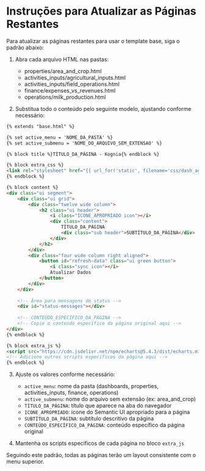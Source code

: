 # Instruções para Atualizar as Páginas Restantes

Para atualizar as páginas restantes para usar o template base, siga o padrão abaixo:

1. Abra cada arquivo HTML nas pastas:
   - properties/area_and_crop.html
   - activities_inputs/agricultural_inputs.html
   - activities_inputs/field_operations.html
   - finance/expenses_vs_revenues.html
   - operations/milk_production.html

2. Substitua todo o conteúdo pelo seguinte modelo, ajustando conforme necessário:

```html
{% extends "base.html" %}

{% set active_menu = 'NOME_DA_PASTA' %}
{% set active_submenu = 'NOME_DO_ARQUIVO_SEM_EXTENSAO' %}

{% block title %}TÍTULO_DA_PÁGINA - Kognia{% endblock %}

{% block extra_css %}
<link rel="stylesheet" href="{{ url_for('static', filename='css/dash_agro.css') }}">
{% endblock %}

{% block content %}
<div class="ui segment">
    <div class="ui grid">
        <div class="twelve wide column">
            <h2 class="ui header">
                <i class="ICONE_APROPRIADO icon"></i>
                <div class="content">
                    TÍTULO_DA_PÁGINA
                    <div class="sub header">SUBTÍTULO_DA_PÁGINA</div>
                </div>
            </h2>
        </div>
        <div class="four wide column right aligned">
            <button id="refresh-data" class="ui green button">
                <i class="sync icon"></i>
                Atualizar Dados
            </button>
        </div>
    </div>
    
    <!-- Área para mensagens de status -->
    <div id="status-messages"></div>
    
    <!-- CONTEÚDO_ESPECÍFICO_DA_PÁGINA -->
    <!-- Copie o conteúdo específico da página original aqui -->
</div>
{% endblock %}

{% block extra_js %}
<script src="https://cdn.jsdelivr.net/npm/echarts@5.4.3/dist/echarts.min.js"></script>
<!-- Adicione outros scripts específicos da página aqui -->
{% endblock %}
```

3. Ajuste os valores conforme necessário:
   - `active_menu`: nome da pasta (dashboards, properties, activities_inputs, finance, operations)
   - `active_submenu`: nome do arquivo sem extensão (ex: area_and_crop)
   - `TÍTULO_DA_PÁGINA`: título que aparece na aba do navegador
   - `ICONE_APROPRIADO`: ícone do Semantic UI apropriado para a página
   - `SUBTÍTULO_DA_PÁGINA`: subtítulo descritivo da página
   - `CONTEÚDO_ESPECÍFICO_DA_PÁGINA`: conteúdo específico da página original

4. Mantenha os scripts específicos de cada página no bloco `extra_js`

Seguindo este padrão, todas as páginas terão um layout consistente com o menu superior.